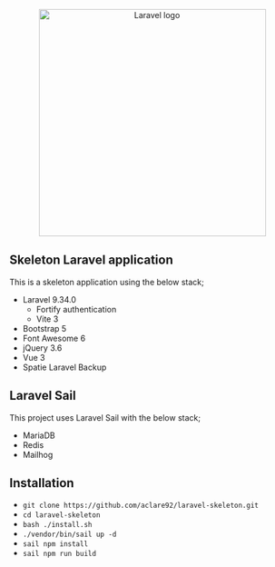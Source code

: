 <p style="text-align: center">
<a href="https://laravel.com" target="_blank">
<img src="https://raw.githubusercontent.com/laravel/art/master/logo-lockup/5%20SVG/2%20CMYK/1%20Full%20Color/laravel-logolockup-cmyk-red.svg" width="400" alt="Laravel logo" />
</a>
</p>

## Skeleton Laravel application
This is a skeleton application using the below stack;
- Laravel 9.34.0
  - Fortify authentication
  - Vite 3
- Bootstrap 5
- Font Awesome 6
- jQuery 3.6
- Vue 3
- Spatie Laravel Backup

## Laravel Sail
This project uses Laravel Sail with the below stack;
- MariaDB
- Redis
- Mailhog

## Installation
- `git clone https://github.com/aclare92/laravel-skeleton.git`
- `cd laravel-skeleton`
- `bash ./install.sh`
- `./vendor/bin/sail up -d`
- `sail npm install`
- `sail npm run build`
